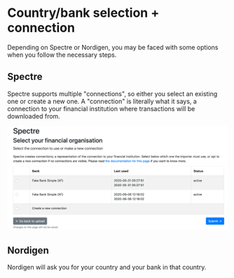 # Country/bank selection + connection

Depending on Spectre or Nordigen, you may be faced with some options when you follow the necessary steps.

## Spectre

Spectre supports multiple "connections", so either you select an existing one or create a new one. A "connection" is literally what it says, a connection to your financial institution where transactions will be downloaded from.

![Select existing connection or create a new one](images/select_connection.png)

## Nordigen

Nordigen will ask you for your country and your bank in that country.